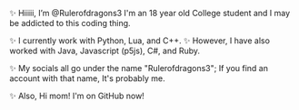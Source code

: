 ✨ Hiiiii, I’m @Rulerofdragons3 I'm an 18 year old College student and I may be addicted to this coding thing.

✨ I currently work with Python, Lua, and C++.
✨ However, I have also worked with Java, Javascript (p5js), C#, and Ruby.

✨ My socials all go under the name "Rulerofdragons3"; If you find an account with that name, It's probably me.

✨ Also, Hi mom! I'm on GitHub now!
<!---
Rulerofdragons3/Rulerofdragons3 is a ✨ special ✨ repository because its `README.md` (this file) appears on your GitHub profile.
You can click the Preview link to take a look at your changes.
--->
